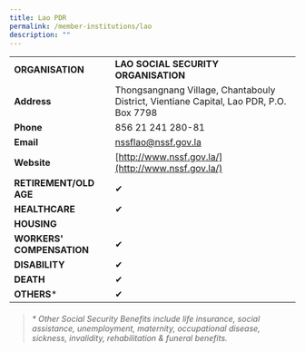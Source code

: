 ```yaml
---
title: Lao PDR
permalink: /member-institutions/lao
description: ""
---
```


|  |  | 
| -------- | -------- | 
| **ORGANISATION** | **LAO SOCIAL SECURITY ORGANISATION** | 
| **Address** | Thongsangnang Village, Chantabouly District, Vientiane Capital, Lao PDR, P.O. Box 7798 | 
| **Phone** | 856 21 241 280-81 | 
| **Email** | [nssflao@nssf.gov.la](mailto:nssflao@nssf.gov.la) | 
| **Website** | [http://www.nssf.gov.la/](http://www.nssf.gov.la/) | 
| **RETIREMENT/OLD AGE** | ✔ | 
| **HEALTHCARE** | ✔  | 
| **HOUSING** |  | 
| **WORKERS' COMPENSATION** | ✔ | 
| **DISABILITY** | ✔ | 
| **DEATH** | ✔ | 
| **OTHERS*** | ✔ |



> ###### \* Other Social Security Benefits include life insurance, social assistance, unemployment, maternity, occupational disease, sickness, invalidity, rehabilitation & funeral benefits.